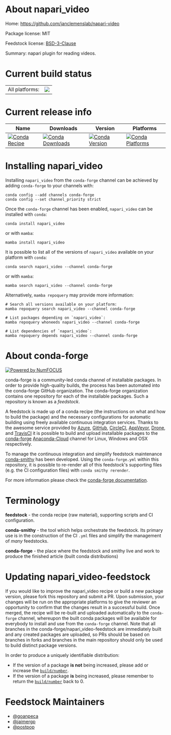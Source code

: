 About napari_video
==================

Home: https://github.com/janclemenslab/napari-video

Package license: MIT

Feedstock license: [BSD-3-Clause](https://github.com/conda-forge/napari_video-feedstock/blob/main/LICENSE.txt)

Summary: napari plugin for reading videos.

Current build status
====================


<table><tr><td>All platforms:</td>
    <td>
      <a href="https://dev.azure.com/conda-forge/feedstock-builds/_build/latest?definitionId=15299&branchName=main">
        <img src="https://dev.azure.com/conda-forge/feedstock-builds/_apis/build/status/napari_video-feedstock?branchName=main">
      </a>
    </td>
  </tr>
</table>

Current release info
====================

| Name | Downloads | Version | Platforms |
| --- | --- | --- | --- |
| [![Conda Recipe](https://img.shields.io/badge/recipe-napari_video-green.svg)](https://anaconda.org/conda-forge/napari_video) | [![Conda Downloads](https://img.shields.io/conda/dn/conda-forge/napari_video.svg)](https://anaconda.org/conda-forge/napari_video) | [![Conda Version](https://img.shields.io/conda/vn/conda-forge/napari_video.svg)](https://anaconda.org/conda-forge/napari_video) | [![Conda Platforms](https://img.shields.io/conda/pn/conda-forge/napari_video.svg)](https://anaconda.org/conda-forge/napari_video) |

Installing napari_video
=======================

Installing `napari_video` from the `conda-forge` channel can be achieved by adding `conda-forge` to your channels with:

```
conda config --add channels conda-forge
conda config --set channel_priority strict
```

Once the `conda-forge` channel has been enabled, `napari_video` can be installed with `conda`:

```
conda install napari_video
```

or with `mamba`:

```
mamba install napari_video
```

It is possible to list all of the versions of `napari_video` available on your platform with `conda`:

```
conda search napari_video --channel conda-forge
```

or with `mamba`:

```
mamba search napari_video --channel conda-forge
```

Alternatively, `mamba repoquery` may provide more information:

```
# Search all versions available on your platform:
mamba repoquery search napari_video --channel conda-forge

# List packages depending on `napari_video`:
mamba repoquery whoneeds napari_video --channel conda-forge

# List dependencies of `napari_video`:
mamba repoquery depends napari_video --channel conda-forge
```


About conda-forge
=================

[![Powered by
NumFOCUS](https://img.shields.io/badge/powered%20by-NumFOCUS-orange.svg?style=flat&colorA=E1523D&colorB=007D8A)](https://numfocus.org)

conda-forge is a community-led conda channel of installable packages.
In order to provide high-quality builds, the process has been automated into the
conda-forge GitHub organization. The conda-forge organization contains one repository
for each of the installable packages. Such a repository is known as a *feedstock*.

A feedstock is made up of a conda recipe (the instructions on what and how to build
the package) and the necessary configurations for automatic building using freely
available continuous integration services. Thanks to the awesome service provided by
[Azure](https://azure.microsoft.com/en-us/services/devops/), [GitHub](https://github.com/),
[CircleCI](https://circleci.com/), [AppVeyor](https://www.appveyor.com/),
[Drone](https://cloud.drone.io/welcome), and [TravisCI](https://travis-ci.com/)
it is possible to build and upload installable packages to the
[conda-forge](https://anaconda.org/conda-forge) [Anaconda-Cloud](https://anaconda.org/)
channel for Linux, Windows and OSX respectively.

To manage the continuous integration and simplify feedstock maintenance
[conda-smithy](https://github.com/conda-forge/conda-smithy) has been developed.
Using the ``conda-forge.yml`` within this repository, it is possible to re-render all of
this feedstock's supporting files (e.g. the CI configuration files) with ``conda smithy rerender``.

For more information please check the [conda-forge documentation](https://conda-forge.org/docs/).

Terminology
===========

**feedstock** - the conda recipe (raw material), supporting scripts and CI configuration.

**conda-smithy** - the tool which helps orchestrate the feedstock.
                   Its primary use is in the construction of the CI ``.yml`` files
                   and simplify the management of *many* feedstocks.

**conda-forge** - the place where the feedstock and smithy live and work to
                  produce the finished article (built conda distributions)


Updating napari_video-feedstock
===============================

If you would like to improve the napari_video recipe or build a new
package version, please fork this repository and submit a PR. Upon submission,
your changes will be run on the appropriate platforms to give the reviewer an
opportunity to confirm that the changes result in a successful build. Once
merged, the recipe will be re-built and uploaded automatically to the
`conda-forge` channel, whereupon the built conda packages will be available for
everybody to install and use from the `conda-forge` channel.
Note that all branches in the conda-forge/napari_video-feedstock are
immediately built and any created packages are uploaded, so PRs should be based
on branches in forks and branches in the main repository should only be used to
build distinct package versions.

In order to produce a uniquely identifiable distribution:
 * If the version of a package **is not** being increased, please add or increase
   the [``build/number``](https://docs.conda.io/projects/conda-build/en/latest/resources/define-metadata.html#build-number-and-string).
 * If the version of a package **is** being increased, please remember to return
   the [``build/number``](https://docs.conda.io/projects/conda-build/en/latest/resources/define-metadata.html#build-number-and-string)
   back to 0.

Feedstock Maintainers
=====================

* [@goanpeca](https://github.com/goanpeca/)
* [@jaimergp](https://github.com/jaimergp/)
* [@postpop](https://github.com/postpop/)

